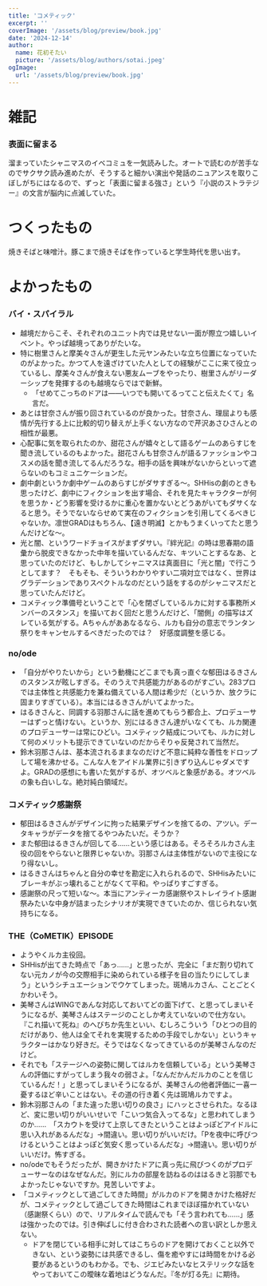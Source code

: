 ```yaml
---
title: 'コメティック'
excerpt: ''
coverImage: '/assets/blog/preview/book.jpg'
date: '2024-12-14'
author:
  name: 花初そたい
  picture: '/assets/blog/authors/sotai.jpeg'
ogImage:
  url: '/assets/blog/preview/book.jpg'
---
```

# 雑記
### 表面に留まる
溜まっていたシャニマスのイベコミュを一気読みした。オートで読むのが苦手なのでサクサク読み進めたが、そうすると細かい演出や発話のニュアンスを取りこぼしがちにはなるので、ずっと「表面に留まる強さ」という『小説のストラテジー』の文言が脳内に点滅していた。

# つくったもの
焼きそばと味噌汁。豚こまで焼きそばを作っていると学生時代を思い出す。

# よかったもの
### バイ・スパイラル
- 越境だからこそ、それぞれのユニット内では見せない一面が際立つ嬉しいイベント。やっぱ越境ってありがたいな。
- 特に樹里さんと摩美々さんが更生した元ヤンみたいな立ち位置になっていたのがよかった。かつて人を遠ざけていた人としての経験がここに来て役立っているし、摩美々さんが食えない悪友ムーブをやったり、樹里さんがリーダーシップを発揮するのも越境ならではで新鮮。
  - 「せめてこっちのドアは――いつでも開いてるってこと伝えたくて」名言だ。
- あとは甘奈さんが振り回されているのが良かった。甘奈さん、理屈よりも感情が先行する上に比較的切り替えが上手くない方なので芹沢あさひさんとの相性が最悪。
- 心配事に気を取られたのか、甜花さんが嬉々として語るゲームのあらすじを聞き流しているのもよかった。甜花さんも甘奈さんが語るファッションやコスメの話を聞き流してるんだろうな。相手の話を興味がないからといって遮らないのもコミュニケーションだ。
- 劇中劇というか劇中ゲームのあらすじがダサすぎる～。SHHisの劇のときも思ったけど、劇中にフィクションを出す場合、それを見たキャラクターが何を思うか・どう影響を受けるかに重心を置かないとどうあがいてもダサくなると思う。そうでないならせめて実在のフィクションを引用してくるべきじゃないか。凛世GRADはもちろん、【遠き明滅】とかもうまくいってたと思うんだけどな～。
- 光と闇、というワードチョイスがまずダサい。『絆光記』の時は思春期の語彙から脱皮できなかった中年を描いているんだな、キツいことするなあ、と思っていたのだけど、もしかしてシャニマスは真面目に「光と闇」で行こうとしてます？　そもそも、そういうわかりやすい二項対立ではなく、世界はグラデーションでありスペクトルなのだという話をするのがシャニマスだと思っていたんだけど。
- コメティック準備号ということで「心を閉ざしているルカに対する事務所メンバーのスタンス」を描いておく回だと思うんだけど、「闇側」の描写はズレている気がする。Aちゃんがああなるなら、ルカも自分の意志でランタン祭りをキャンセルするべきだったのでは？　好感度調整を感じる。

### no/ode
- 「自分がやりたいから」という動機にどこまでも真っ直ぐな郁田はるきさんのスタンスが眩しすぎる。そのうえで共感能力があるのがすごい。283プロでは主体性と共感能力を兼ね備えている人間は希少だ（というか、放クラに固まりすぎている）。本当にはるきさんがいてよかった。
- はるきさんと、同調する羽那さんに話を進めてもらう都合上、プロデューサーはずっと情けない。というか、別にはるきさん達がいなくても、ルカ関連のプロデューサーは常にひどい。コメティック結成についても、ルカに対して何のメリットも提示できていないのだからそりゃ反発されて当然だ。
- 鈴木羽那さんは、基本流されるままなのだけど不意に純粋な善性をドロップして場を沸かせる。こんな人をアイドル業界に引きずり込んじゃダメですよ。GRADの感想にも書いた気がするが、オツベルと象感がある。オツベルの象も白いしな。絶対純白領域だ。

### コメティック感謝祭
- 郁田はるきさんがデザインに拘った結果デザインを捨てるの、アツい。データキャラがデータを捨てるやつみたいだ。そうか？
- また郁田はるきさんが回してる……という感じはある。そろそろルカさん主役の回をやらないと限界じゃないか。羽那さんは主体性がないので主役になり得ないし。
- はるきさんはちゃんと自分の幸せを勘定に入れられるので、SHHisみたいにブレーキがぶっ壊れることがなくて平和。やっぱりすごすぎる。
- 感謝祭の尺って短いな～。本当にアンティーカ感謝祭やストレイライト感謝祭みたいな中身が詰まったシナリオが実現できていたのか、信じられない気持ちになる。

### THE（CoMETIK）EPISODE
- ようやくルカ主役回。
- SHHisが出てきた時点で「あっ……」と思ったが、完全に「まだ割り切れてない元カノが今の交際相手に染められている様子を目の当たりにしてしまう」というシチュエーションでウケてしまった。斑鳩ルカさん、ことごとくかわいそう。
- 美琴さんはWINGであんな対応しておいてどの面下げて、と思ってしまいそうになるが、美琴さんはステージのことしか考えていないので仕方ない。『これ描いて死ね』のへびちか先生といい、むしろこういう「ひとつの目的だけがあり、他人は全てそれを実現するための手段でしかない」というキャラクターはかなり好きだ。そうではなくなってきているのが美琴さんなのだけど。
- それでも「ステージへの姿勢に関してはルカを信頼している」という美琴さんの評価にすがってしまう我々の弱さよ。「なんだかんだルカのことを信じているんだ！」と思ってしまいそうになるが、美琴さんの他者評価に一喜一憂するほど辛いことはない。その道の行き着く先は斑鳩ルカですよ。
- 鈴木羽那さんの「また違った思い切りの良さ」にハッとさせられた。なるほど、変に思い切りがいいせいで「こいつ気合入ってるな」と思われてしまうのか……　「スカウトを受けて上京してきたということはよっぽどアイドルに思い入れがあるんだな」→間違い。思い切りがいいだけ。「Pを夜中に呼びつけるということはよっぽど気安く思っているんだな」→間違い。思い切りがいいだけ。怖すぎる。
- no/odeでもそうだったが、開きかけたドアに真っ先に飛びつくのがプロデューサーなのはなぜなんだ。別にルカの部屋を訪ねるのははるきと羽那でもよかったじゃないですか。見苦しいですよ。
- 「コメティックとして過ごしてきた時間」がルカのドアを開きかけた格好だが、コメティックとして過ごしてきた時間はこれまでほぼ描かれていない（感謝祭くらい）ので、リアルタイムで読んでも「そう言われても……」感は強かったのでは。引き伸ばしに付き合わされた読者への言い訳としか思えない。
  - ドアを閉じている相手に対してはこちらのドアを開けておくこと以外できない、という姿勢には共感できるし、傷を癒やすには時間をかける必要があるというのもわかる。でも、ジエピみたいなヒステリックな話をやっておいてこの曖昧な着地はどうなんだ。『冬が灯る先』に期待。